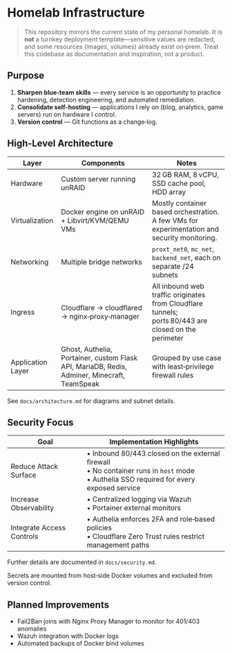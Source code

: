 # Homelab Infrastructure

> This repository mirrors the current state of my personal homelab. It is **not** a turnkey deployment template—sensitive values are redacted, and some resources (images, volumes) already exist on‑prem. Treat this codebase as documentation and inspiration, not a product.

## Purpose

1. **Sharpen blue‑team skills** — every service is an opportunity to practice hardening, detection engineering, and automated remediation.  
2. **Consolidate self‑hosting** — applications I rely on (blog, analytics, game servers) run on hardware I control.  
3. **Version control** — Git functions as a change‑log.

## High‑Level Architecture

| Layer | Components | Notes |
|-------|------------|-------|
| Hardware | Custom server running unRAID | 32 GB RAM, 8 vCPU, SSD cache pool, HDD array |
| Virtualization | Docker engine on unRAID + Libvirt/KVM/QEMU VMs | Mostly container based orchestration. A few VMs for experimentation and security monitoring. |
| Networking | Multiple bridge networks | `proxt_net0`, `mc_net`, `backend_net`, each on separate /24 subnets |
| Ingress | Cloudflare → cloudflared → nginx‑proxy‑manager | All inbound web traffic originates from Cloudflare tunnels; ports 80/443 are closed on the perimeter |
| Application Layer | Ghost, Authelia, Portainer, custom Flask API, MariaDB, Redis, Adminer, Minecraft, TeamSpeak | Grouped by use case with least‑privilege firewall rules |

See `docs/architecture.md` for diagrams and subnet details.

## Security Focus

| Goal | Implementation Highlights |
|----------------|---------------------------|
| Reduce Attack Surface | • Inbound 80/443 closed on the external firewall<br>• No container runs in `host` mode<br>• Authelia SSO required for every exposed service |
| Increase Observability | • Centralized logging via Wazuh <br>• Portainer external monitors |
| Integrate Access Controls | • Authelia enforces 2FA and role‑based policies<br>• Cloudflare Zero Trust rules restrict management paths |

Further details are documented in `docs/security.md`.

Secrets are mounted from host‑side Docker volumes and excluded from version control.

## Planned Improvements

- Fail2Ban joins with Nginx Proxy Manager to monitor for 401/403 anomalies
- Wazuh integration with Docker logs
- Automated backups of Docker bind volumes
